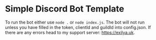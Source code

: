 # Simple Discord Bot Template

To run the bot either use `node .` or `node index.js`.
The bot will not run unless you have filled in the token, clientId and guildId into config.json.
If there are any errors head to my support server: https://exilya.uk.
